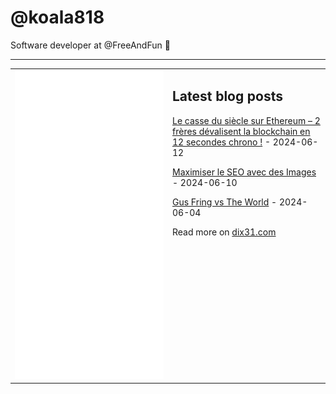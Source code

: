 # @koala818

Software developer at @FreeAndFun 👋

---

<table>
<tr>
<td valign="top" width="50%">
<img src="github-metrics.svg" alt="Metric" />
</td>
<td valign="top" width="50%">

## Latest blog posts


<!-- blog start -->
[Le casse du siècle sur Ethereum – 2 frères dévalisent la blockchain en 12 secondes chrono !](https://dix31.com/blog/le-casse-du-siecle-sur-ethereum-2-freres-devalisent-la-blockchain-en-12-secondes-chrono) - 2024-06-12

[Maximiser le SEO avec des Images](https://dix31.com/blog/l-importance-cruciale-des-images-et-leurs-attributs) - 2024-06-10

[Gus Fring vs The World](https://dix31.com/blog/gus-fring-vs-the-world) - 2024-06-04
<!-- blog end -->

Read more on [dix31.com](https://dix31.com/blog)

</td>
</tr>
</table>

